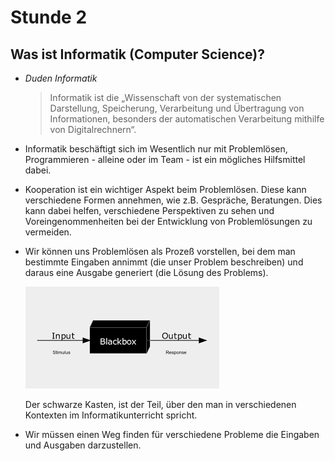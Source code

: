 # Stunde 2

## Was ist Informatik (**C**omputer **S**cience)?

* *Duden Informatik*

    > Informatik ist die „Wissenschaft von der systematischen Darstellung, Speicherung, Verarbeitung und Übertragung von Informationen, besonders der automatischen Verarbeitung mithilfe von Digitalrechnern“.


* Informatik beschäftigt sich im Wesentlich nur mit Problemlösen, Programmieren - alleine oder im Team - ist ein mögliches Hilfsmittel dabei.

* Kooperation ist ein wichtiger Aspekt beim Problemlösen. Diese kann verschiedene Formen annehmen, wie z.B. Gespräche, Beratungen. Dies kann dabei helfen, verschiedene Perspektiven zu sehen und Voreingenommenheiten bei der Entwicklung von Problemlösungen zu vermeiden.

* Wir können uns Problemlösen als Prozeß vorstellen, bei dem man bestimmte Eingaben annimmt (die unser Problem beschreiben) und daraus eine Ausgabe generiert (die Lösung des Problems). 

    ![Black-Box](blackbox.png)

    Der schwarze Kasten, ist der Teil, über den man in verschiedenen Kontexten im Informatikunterricht spricht.

* Wir müssen einen Weg finden für verschiedene Probleme die Eingaben und Ausgaben darzustellen.